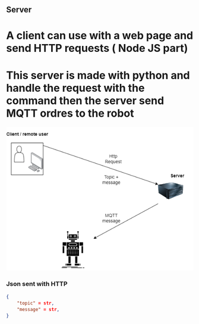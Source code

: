 ## Server

# A client can use  with a web page and send  HTTP requests ( Node JS part)

# This server is made with python and handle the request with the command then the server send MQTT ordres to the robot

![Alt text](diag.png "Architecture")


### Json sent with HTTP 
```json 
{
    "topic" = str,
    "message" = str,
}
```